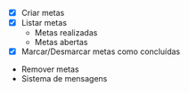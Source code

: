 - [x] Criar metas
- [x] Listar metas
  - Metas realizadas
  - Metas abertas
- [x] Marcar/Desmarcar metas como concluídas
- Remover metas
- Sistema de mensagens

